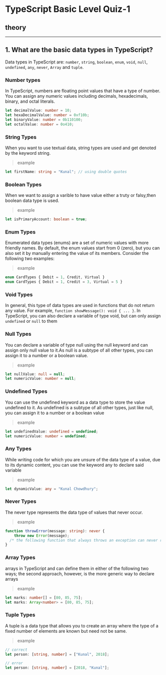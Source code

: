 # TypeScript Basic Level Quiz-1

## theory

---

## 1. What are the basic data types in TypeScript?

Data types in TypeScript are: `number`, `string`, `boolean`, `enum`, `void`, `null`, `undefined`, `any`, `never`, `Array` and `tuple`.

### Number types

In TypeScript, numbers are floating point values that have a type of number. You can assign any numeric values including decimals, hexadecimals, binary, and octal literals.

```typeScript
let decimalValue: number = 10;
let hexaDecimalValue: number = 0xf10b;
let binaryValue: number = 0b110100;
let octalValue: number = 0o410;
```

### String Types

When you want to use textual data, string types are used and get denoted by the keyword string.

> example

```typeScript
let firstName: string = "Kunal"; // using double quotes
```

### Boolean Types

When we want to assign a varible to have value either a truty or falsy,then boolean data type is used.

> example

```typeScript
let isPrimaryAccount: boolean = true;
```

### Enum Types

Enumerated data types (enums) are a set of numeric values with more friendly names.
By default, the enum values start from 0 (zero), but you can also set it by manually entering the value of its members. Consider the following two examples:

> example

```typeScript
enum CardTypes { Debit = 1, Credit, Virtual }
enum CardTypes { Debit = 1, Credit = 3, Virtual = 5 }
```

### Void Types

In general, this type of data types are used in functions that do not return any value. For example, `function showMessage(): void { ... }`. In TypeScript, you can also declare a variable of type void, but can only assign `undefined` or `null` to them

### Null Types

You can declare a variable of type null using the null keyword and can assign only null value to it.As null is a subtype of all other types, you can assign it to a number or a boolean value.

> example

```typeScript
let nullValue: null = null;
let numericValue: number = null;
```

### Undefined Types

You can use the undefined keyword as a data type to store the value undefined to it. As undefined is a subtype of all other types, just like null, you can assign it to a number or a boolean value

> example

```typeScript
let undefinedValue: undefined = undefined;
let numericValue: number = undefined;
```

### Any Types

While writing code for which you are unsure of the data type of a value, due to its dynamic content, you can use the keyword any to declare said variable

> example

```typeScript
let dynamicValue: any = "Kunal Chowdhury";
```

### Never Types

The never type represents the data type of values that never occur.

> example

```typeScript
function throwError(message: string): never {
    throw new Error(message);
  /* the following function that always throws an exception can never return a value. Thus, the return type of the function can be set as never */
}
```

### Array Types

arrays in TypeScript and can define them in either of the following two ways; the second approach, however, is the more generic way to declare arrays

> example

```typeScript
let marks: number[] = [80, 85, 75];
let marks: Array<number> = [80, 85, 75];
```

### Tuple Types

A tuple is a data type that allows you to create an array where the type of a fixed number of elements are known but need not be same.

> example

```typeScript
// correct
let person: [string, number] = ["Kunal", 2018];

// error
let person: [string, number] = [2018, "Kunal"];
```

